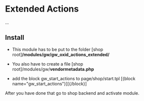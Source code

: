 # Extended Actions

...

## Install
- This module has to be put to the folder
\[shop root\]**/modules/gw/gw_oxid_actions_extended/**

- You also have to create a file
\[shop root\]/modules/gw/**vendormetadata.php**

- add the block gw_start_actions to page/shop/start.tpl
[{block name="gw_start_actions"}][{/block}]

After you have done that go to shop backend and activate module.
